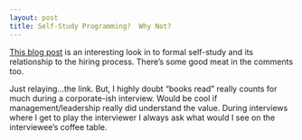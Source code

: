 ```yaml
---
layout: post
title: Self-Study Programming?  Why Not?
---
```


[This blog
post](http://forums.construx.com/blogs/stevemcc/archive/2007/08/12/how-to-self-study-for-a-computer-programming-job.aspx)
is an interesting look in to formal self-study and its relationship to
the hiring process. There’s some good meat in the comments too.

Just relaying…the link. But, I highly doubt “books read” really counts
for much during a corporate-ish interview. Would be cool if
management/leadership really did understand the value. During interviews
where I get to play the interviewer I always ask what would I see on the
interviewee’s coffee table.
